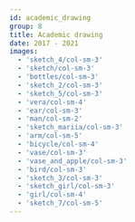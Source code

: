 ```yaml
---
id: academic_drawing
group: 8
title: Academic drawing
date: 2017 - 2021
images:
  - 'sketch_4/col-sm-3'
  - 'sketch/col-sm-3'
  - 'bottles/col-sm-3'
  - 'sketch_2/col-sm-3'
  - 'sketch_5/col-sm-3'
  - 'vera/col-sm-4'
  - 'ear/col-sm-3'
  - 'man/col-sm-2'
  - 'sketch_mariia/col-sm-3'
  - 'arm/col-sm-5'
  - 'bicycle/col-sm-4'
  - 'vase/col-sm-3'
  - 'vase_and_apple/col-sm-3'
  - 'bird/col-sm-3'
  - 'sketch_3/col-sm-3'
  - 'sketch_girl/col-sm-3'
  - 'girl/col-sm-4'
  - 'sketch_7/col-sm-5'
---
```


